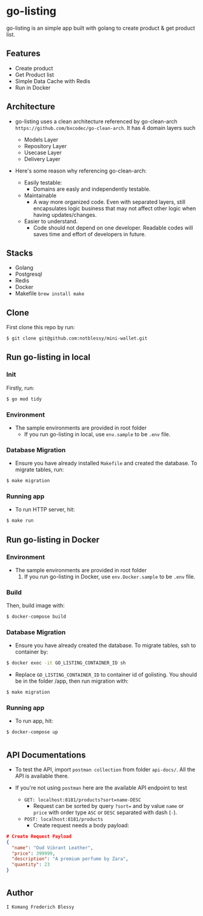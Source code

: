# go-listing

go-listing is an simple app built with golang to create product & get product list.

## Features
- Create product
- Get Product list
- Simple Data Cache with Redis
- Run in Docker

## Architecture
- go-listing uses a clean architecture referenced by go-clean-arch `https://github.com/bxcodec/go-clean-arch`. It has 4 domain layers such
  - Models Layer
  - Repository Layer
  - Usecase Layer
  - Delivery Layer

- Here's some reason why referencing go-clean-arch:
  - Easily testable:
      - Domains are easly and independently testable.
  - Maintainable
      - A way more organized code. Even with separated layers, still encapsulates logic business that may not affect other logic when having updates/changes.
  - Easier to understand.
      - Code should not depend on one developer. Readable codes will saves time and effort of developers in future.

## Stacks

- Golang
- Postgresql
- Redis
- Docker
- Makefile `brew install make`

## Clone

First clone this repo by run:

```sh
$ git clone git@github.com:notblessy/mini-wallet.git
```

## Run go-listing in local
### Init

Firstly, run:

```sh
$ go mod tidy
```

### Environment

- The sample environments are provided in root folder
  - If you run go-listing in local, use `env.sample` to be `.env` file.

### Database Migration

- Ensure you have already installed `Makefile` and created the database. To migrate tables, run:

```sh
$ make migration
```

### Running app

- To run HTTP server, hit:
```sh
$ make run
```

## Run go-listing in Docker
### Environment

- The sample environments are provided in root folder
  1. If you run go-listing in Docker, use `env.Docker.sample` to be `.env` file.

### Build

Then, build image with:

```sh
$ docker-compose build
```

### Database Migration

- Ensure you have already created the database. To migrate tables, ssh to container by:

```sh
$ docker exec -it GO_LISTING_CONTAINER_ID sh
```

- Replace `GO_LISTING_CONTAINER_ID` to container id of golisting. You should be in the folder /app, then run migration with:
```sh
$ make migration
```

### Running app

- To run app, hit:
```sh
$ docker-compose up
```

#
## API Documentations

- To test the API, import `postman collection` from folder `api-docs/`. All the API is available there.

- If you're not using `postman` here are the available API endpoint to test
  - `GET: localhost:8181/products?sort=name-DESC`
    - Request can be sorted by query `?sort=` and by value `name` or `price` with order type `ASC` or `DESC` separated with dash (`-`).
  - `POST: localhost:8181/products`
    - Create request needs a body payload:
```json
# Create Request Payload
{
  "name": "Oud Vibrant Leather",
  "price": 399999,
  "description": "A premium perfume by Zara",
  "quantity": 23
}
```

#

## Author

```
I Komang Frederich Blessy
```
